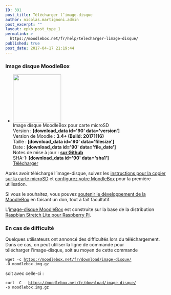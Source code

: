 ```yaml
---
ID: 391
post_title: Télécharger l’image-disque
author: nicolas.martignoni.admin
post_excerpt: ""
layout: epkb_post_type_1
permalink: >
  https://moodlebox.net/fr/help/telecharger-limage-disque/
published: true
post_date: 2017-04-17 21:19:44
---
```

<h3>Image disque MoodleBox</h3>
<ul class="downloads">
 	<li>
<div class="image-icon"><a class="piwik_download" href="[download_data id='90' data='download_link']"><img class="alignnone wp-image-308 size-full" src="https://moodlebox.net/fr/wp-content/uploads/sites/4/2016/09/MoodleBox-SD-150x150-orange-1.png" width="150" height="150" /></a></div>
<div class="image-info">
<div class="image-description">Image disque MoodleBox pour carte microSD</div>
<div class="image-details">Version : <strong>[download_data id='90' data='version']</strong></div>
<div class="image-details">Version de Moodle : <strong>3.4+ (Build: 20171116)</strong></div>
<div class="image-details">Taille : <strong>[download_data id='90' data='filesize']</strong></div>
<div class="image-details">Date : <strong>[download_data id='90' data='file_date']</strong></div>
<div class="image-details">Notes de mise à jour : <strong><a href="https://github.com/martignoni/make-moodlebox/blob/master/CHANGELOG.md" target="_blank" rel="noopener noreferrer">sur Github</a></strong></div>
<div class="image-details sha1">SHA-1: <strong>[download_data id='90' data='sha1']</strong></div>
<div class="image-download-links"><a class="btn dl-zip piwik_download" href="[download_data id='90' data='download_link']">Télécharger</a></div>
</div></li>
</ul>
Après avoir téléchargé l’image-disque, suivez les <a href="https://moodlebox.net/fr/help/copier-limage-disque-sur-une-carte-sd/">instructions pour la copier sur la carte microSD</a> et <a href="https://moodlebox.net/fr/help/demarrer-arreter-redemarrer/">configurez votre MoodleBox</a> pour la première utilisation.

Si vous le souhaitez, vous pouvez <a href="http://moodlebox.net/fr/give/">soutenir le développement de la MoodleBox</a> en faisant un don, tout à fait facultatif.

L’<a class="piwik_download" href="[download_data id='90' data='download_link']">image-disque MoodleBox</a> est construite sur la base de la distribution <a href="https://www.raspberrypi.org/downloads/raspbian/" target="_blank" rel="noopener noreferrer">Raspbian Stretch Lite pour Raspberry Pi</a>.
<h3>En cas de difficulté</h3>
Quelques utilisateurs ont annoncé des difficultés lors du téléchargement. Dans ce cas, on peut utiliser la ligne de commande pour télécharger l'image-disque, soit au moyen de cette commande

<code>wget -c https://moodlebox.net/fr/download/image-disque/ -O moodlebox.img.gz</code>

soit avec celle-ci :

<code>curl -C - https://moodlebox.net/fr/download/image-disque/ -o moodlebox.img.gz</code>